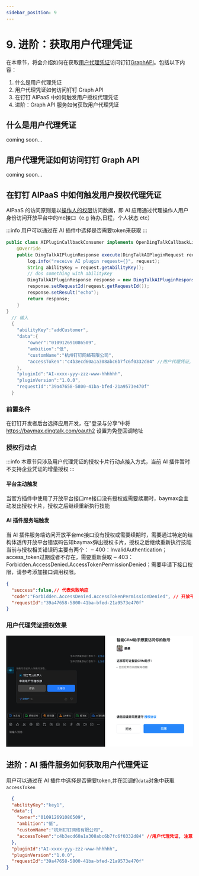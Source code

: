 ```yaml
---
sidebar_position: 9
---
```


# 9. 进阶：获取用户代理凭证
在本章节，将会介绍如何在获取[用户代理凭证](https://open.dingtalk.com)访问钉钉[GraphAPI](https://open.dingtalk.com)。包括以下内容：
1. 什么是用户代理凭证
2. 用户代理凭证如何访问钉钉 Graph API
3. 在钉钉 AIPaaS 中如何触发用户授权代理凭证
4. 进阶：Graph API 服务如何获取用户代理凭证

## 什么是用户代理凭证

coming soon...

## 用户代理凭证如何访问钉钉 Graph API

coming soon...

## 在钉钉 AIPaaS 中如何触发用户授权代理凭证

AIPaaS 的访问原则是以[操作人的权限](https://open.dingtalk.com/document/orgapp/obtain-user-token)访问数据，即 AI 应用通过代理操作人用户身份访问开放平台中的me接口（e.g 待办,日程，个人状态 etc）

:::info
用户可以通过在 AI 插件中选择是否需要token来获取
:::

```java
public class AIPluginCallbackConsumer implements OpenDingTalkCallbackListener<DingTalkAIPluginRequest, DingTalkAIPluginResponse> {
    @Override
    public DingTalkAIPluginResponse execute(DingTalkAIPluginRequest request) {
        log.info("receive AI plugin request={}", request);
        String abilityKey = request.getAbilityKey();
        // dos something with abilityKey
        DingTalkAIPluginResponse response = new DingTalkAIPluginResponse();
        response.setRequestId(request.getRequestId());
        response.setResult("echo");
        return response;
    }
}
  // 输入
  {
    "abilityKey":"addCustomer",
    "data":{
        "owner":"010912691086509",
        "ambition":"低",
        "customName":"杭州钉钉网络有限公司",
        "accessToken":"c4b3ecd60a1a308abc6b7fc6f0332d84" //用户代理凭证, 注意与企业访问的区别
    },
    "pluginId":"AI-xxxx-yyy-zzz-www-hhhhhh",
    "pluginVersion":"1.0.0",
    "requestId":"39a47658-5800-41ba-bfed-21a9573e470f"
  }
```
  
  
### 前置条件
在钉钉开发者后台选择应用开发，在"登录与分享“中将 https://baymax.dingtalk.com/oauth2 设置为免登回调地址

### 授权行动点
:::info 
本章节只涉及用户代理凭证的授权卡片行动点接入方式，当前 AI 插件暂时不支持企业凭证的增量授权
:::

#### 平台主动触发
当官方插件中使用了开放平台接口me接口没有授权或需要续期时，baymax会主动发出授权卡片，授权之后继续重新执行技能
#### AI 插件服务端触发
当 AI 插件服务端访问开放平台me接口没有授权或需要续期时，需要通过特定的结构体透传开放平台错误码告知baymax弹出授权卡片，授权之后继续重新执行技能
当前与授权相关错误码主要有两个：
‒ 400：InvalidAuthentication；access_token过期或者不存在，需要重新获取
‒ 403：Forbidden.AccessDenied.AccessTokenPermissionDenied；需要申请下接口权限，请参考添加接口调用权限。

```json
{
  "success":false,// 代表失败响应
  "code":"Forbidden.AccessDenied.AccessTokenPermissionDenied", // 开放平台错误码
  "requestId":"39a47658-5800-41ba-bfed-21a9573e470f"
}
```

### 用户代理凭证授权效果
![用户代理凭证授权](/img/explore/stream/aiplugin/consent.png)

## 进阶：AI 插件服务如何获取用户代理凭证

用户可以通过在 AI 插件中选择是否需要token,并在回调的`data`对象中获取`accessToken`

```json
  {
  "abilityKey":"key1",
  "data":{
    "owner":"010912691086509",
    "ambition":"低",
    "customName":"杭州钉钉网络有限公司",
    "accessToken":"c4b3ecd60a1a308abc6b7fc6f0332d84" //用户代理凭证, 注意与企业访问的区别
  },
  "pluginId":"AI-xxxx-yyy-zzz-www-hhhhhh",
  "pluginVersion":"1.0.0",
  "requestId":"39a47658-5800-41ba-bfed-21a9573e470f"
}
```

### 
